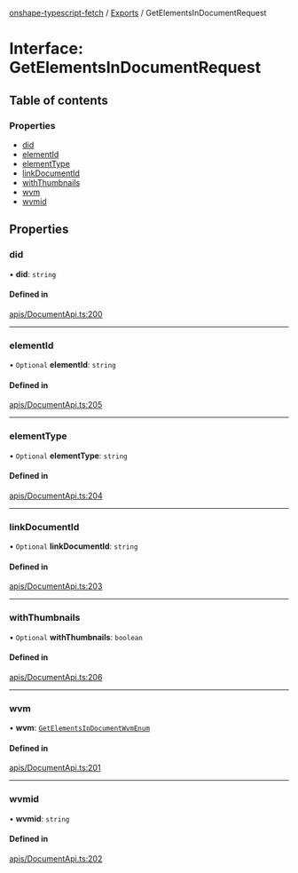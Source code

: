 [onshape-typescript-fetch](../README.md) / [Exports](../modules.md) / GetElementsInDocumentRequest

# Interface: GetElementsInDocumentRequest

## Table of contents

### Properties

- [did](GetElementsInDocumentRequest.md#did)
- [elementId](GetElementsInDocumentRequest.md#elementid)
- [elementType](GetElementsInDocumentRequest.md#elementtype)
- [linkDocumentId](GetElementsInDocumentRequest.md#linkdocumentid)
- [withThumbnails](GetElementsInDocumentRequest.md#withthumbnails)
- [wvm](GetElementsInDocumentRequest.md#wvm)
- [wvmid](GetElementsInDocumentRequest.md#wvmid)

## Properties

### did

• **did**: `string`

#### Defined in

[apis/DocumentApi.ts:200](https://github.com/toebes/onshape-typescript-fetch/blob/3e11ae1/apis/DocumentApi.ts#L200)

___

### elementId

• `Optional` **elementId**: `string`

#### Defined in

[apis/DocumentApi.ts:205](https://github.com/toebes/onshape-typescript-fetch/blob/3e11ae1/apis/DocumentApi.ts#L205)

___

### elementType

• `Optional` **elementType**: `string`

#### Defined in

[apis/DocumentApi.ts:204](https://github.com/toebes/onshape-typescript-fetch/blob/3e11ae1/apis/DocumentApi.ts#L204)

___

### linkDocumentId

• `Optional` **linkDocumentId**: `string`

#### Defined in

[apis/DocumentApi.ts:203](https://github.com/toebes/onshape-typescript-fetch/blob/3e11ae1/apis/DocumentApi.ts#L203)

___

### withThumbnails

• `Optional` **withThumbnails**: `boolean`

#### Defined in

[apis/DocumentApi.ts:206](https://github.com/toebes/onshape-typescript-fetch/blob/3e11ae1/apis/DocumentApi.ts#L206)

___

### wvm

• **wvm**: [`GetElementsInDocumentWvmEnum`](../modules.md#getelementsindocumentwvmenum-1)

#### Defined in

[apis/DocumentApi.ts:201](https://github.com/toebes/onshape-typescript-fetch/blob/3e11ae1/apis/DocumentApi.ts#L201)

___

### wvmid

• **wvmid**: `string`

#### Defined in

[apis/DocumentApi.ts:202](https://github.com/toebes/onshape-typescript-fetch/blob/3e11ae1/apis/DocumentApi.ts#L202)
